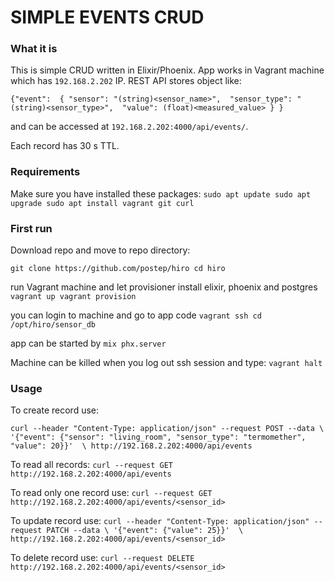 # SIMPLE EVENTS CRUD

### What it is
This is simple CRUD written in Elixir/Phoenix. App works in Vagrant machine which has `192.168.2.202` IP. REST API stores object like:

`
{"event": 
	{
		"sensor": "(string)<sensor_name>", 
		"sensor_type": "(string)<sensor_type>", 
		"value": (float)<measured_value>
	}
}
`

and can be accessed at `192.168.2.202:4000/api/events/`.

Each record has 30 s TTL. 


### Requirements

Make sure you have installed these packages:
`
sudo apt update
sudo apt upgrade
sudo apt install vagrant git curl
`


### First run

Download repo and move to repo directory:

`
git clone https://github.com/postep/hiro
cd hiro
`

run Vagrant machine and let provisioner install elixir, phoenix and postgres
`
vagrant up
vagrant provision
`

you can login to machine and go to app code
`
vagrant ssh
cd /opt/hiro/sensor_db
`

app can be started by
`
mix phx.server
`


Machine can be killed when you log out ssh session and type:
`
vagrant halt
`



### Usage

To create record use:

`
curl --header "Content-Type: application/json" --request POST --data \
	'{"event": {"sensor": "living_room", "sensor_type": "termomether", "value": 20}}'  \
	http://192.168.2.202:4000/api/events
`

To read all records:
`
curl --request GET http://192.168.2.202:4000/api/events
`

To read only one record use:
`
curl --request GET http://192.168.2.202:4000/api/events/<sensor_id>
`

To update record use:
`
curl --header "Content-Type: application/json" --request PATCH --data \
	'{"event": {"value": 25}}'  \
	http://192.168.2.202:4000/api/events/<sensor_id>
`


To delete record use:
`curl --request DELETE http://192.168.2.202:4000/api/events/<sensor_id>
`

